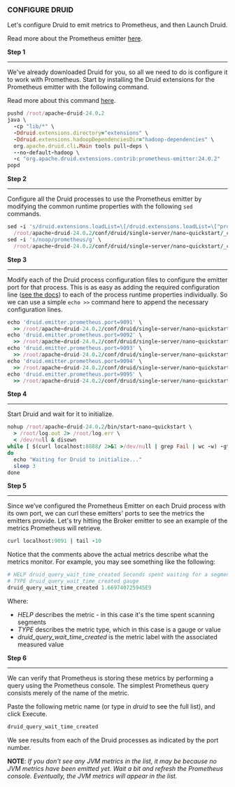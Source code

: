 ### CONFIGURE DRUID

Let's configure Druid to emit metrics to Prometheus, and then Launch Druid.

Read more about the Prometheus emitter [here](https://druid.apache.org/docs/latest/development/extensions-contrib/prometheus.html).

**Step 1**

<hr/>

We've already downloaded Druid for you, so all we need to do is configure it to work with Prometheus. Start by installing the Druid extensions for the Prometheus emitter with the following command.

Read more about this command [here](https://druid.apache.org/docs/latest/development/extensions.html#loading-community-extensions).

```ruby
pushd /root/apache-druid-24.0.2
java \
  -cp "lib/*" \
  -Ddruid.extensions.directory="extensions" \
  -Ddruid.extensions.hadoopDependenciesDir="hadoop-dependencies" \
  org.apache.druid.cli.Main tools pull-deps \
  --no-default-hadoop \
  -c "org.apache.druid.extensions.contrib:prometheus-emitter:24.0.2"
popd
```

**Step 2**

<hr/>

Configure all the Druid processes to use the Prometheus emitter by modifying the common runtime properties with the following `sed` commands.

```ruby
sed -i 's/druid.extensions.loadList=\[/druid.extensions.loadList=\["prometheus-emitter", /g' \
  /root/apache-druid-24.0.2/conf/druid/single-server/nano-quickstart/_common/common.runtime.properties
sed -i 's/noop/prometheus/g' \
  /root/apache-druid-24.0.2/conf/druid/single-server/nano-quickstart/_common/common.runtime.properties
```

**Step 3**

<hr/>

Modify each of the Druid process configuration files to configure the emitter port for that process. This is as easy as adding the required configuration line ([see the docs](https://druid.apache.org/docs/latest/development/extensions-contrib/prometheus.html#configuration)) to each of the process runtime properties individually. So we can use a simple `echo >>` command here to append the necessary configuration lines.

```ruby
echo 'druid.emitter.prometheus.port=9091' \
  >> /root/apache-druid-24.0.2/conf/druid/single-server/nano-quickstart/broker/runtime.properties
echo 'druid.emitter.prometheus.port=9092' \
  >> /root/apache-druid-24.0.2/conf/druid/single-server/nano-quickstart/coordinator-overlord/runtime.properties
echo 'druid.emitter.prometheus.port=9093' \
  >> /root/apache-druid-24.0.2/conf/druid/single-server/nano-quickstart/historical/runtime.properties
echo 'druid.emitter.prometheus.port=9094' \
  >> /root/apache-druid-24.0.2/conf/druid/single-server/nano-quickstart/middleManager/runtime.properties
echo 'druid.emitter.prometheus.port=9095' \
  >> /root/apache-druid-24.0.2/conf/druid/single-server/nano-quickstart/router/runtime.properties
```

**Step 4**

<hr/>

Start Druid and wait for it to initialize.

```ruby
nohup /root/apache-druid-24.0.2/bin/start-nano-quickstart \
  > /root/log.out 2> /root/log.err \
  < /dev/null & disown
while [ $(curl localhost:8888/ 2>&1 >/dev/null | grep Fail | wc -w) -gt 0 ]
do
  echo "Waiting for Druid to initialize..."
  sleep 3
done
```

**Step 5**

<hr/>

Since we’ve configured the Prometheus Emitter on each Druid process with its own port, we can curl these emitters' ports to see the metrics the emitters provide. Let's try hitting the Broker emitter to see an example of the metrics Prometheus will retrieve.

```ruby
curl localhost:9091 | tail -10
```

Notice that the comments above the actual metrics describe what the metrics monitor. For example, you may see something like the following:

```ruby
# HELP druid_query_wait_time_created Seconds spent waiting for a segment to be scanned.
# TYPE druid_query_wait_time_created gauge
druid_query_wait_time_created 1.669740725945E9
```

Where:

- _HELP_ describes the metric - in this case it's the time spent scanning segments
- _TYPE_ describes the metric type, which in this case is a gauge or value
- _druid_query_wait_time_created_ is the metric label with the associated measured value

**Step 6**

<hr/>

We can verify that Prometheus is storing these metrics by performing a query using the Prometheus console. The simplest Prometheus query consists merely of the name of the metric.

Paste the following metric name (or type in _druid_ to see the full list), and click Execute.

```ruby
druid_query_wait_time_created
```

We see results from each of the Druid processes as indicated by the port number.

**NOTE**: _If you don't see any JVM metrics in the list, it may be because no JVM metrics have been emitted yet. Wait a bit and refresh the Prometheus console. Eventually, the JVM metrics will appear in the list._
